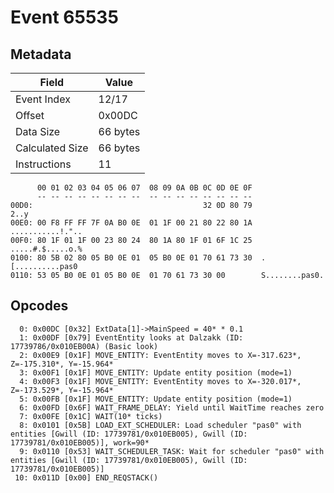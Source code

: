 # Event 65535

## Metadata

| Field           | Value    |
|-----------------|----------|
| Event Index     | 12/17    |
| Offset          | 0x00DC   |
| Data Size       | 66 bytes |
| Calculated Size | 66 bytes |
| Instructions    | 11       |

```
      00 01 02 03 04 05 06 07  08 09 0A 0B 0C 0D 0E 0F
      -- -- -- -- -- -- -- --  -- -- -- -- -- -- -- --
00D0:                                      32 0D 80 79              2..y
00E0: 00 F8 FF FF 7F 0A B0 0E  01 1F 00 21 80 22 80 1A  ...........!."..
00F0: 80 1F 01 1F 00 23 80 24  80 1A 80 1F 01 6F 1C 25  .....#.$.....o.%
0100: 80 5B 02 80 05 B0 0E 01  05 B0 0E 01 70 61 73 30  .[..........pas0
0110: 53 05 B0 0E 01 05 B0 0E  01 70 61 73 30 00        S........pas0.  
```

## Opcodes

```
  0: 0x00DC [0x32] ExtData[1]->MainSpeed = 40* * 0.1
  1: 0x00DF [0x79] EventEntity looks at Dalzakk (ID: 17739786/0x010EB00A) (Basic look)
  2: 0x00E9 [0x1F] MOVE_ENTITY: EventEntity moves to X=-317.623*, Z=-175.310*, Y=-15.964*
  3: 0x00F1 [0x1F] MOVE_ENTITY: Update entity position (mode=1)
  4: 0x00F3 [0x1F] MOVE_ENTITY: EventEntity moves to X=-320.017*, Z=-173.529*, Y=-15.964*
  5: 0x00FB [0x1F] MOVE_ENTITY: Update entity position (mode=1)
  6: 0x00FD [0x6F] WAIT_FRAME_DELAY: Yield until WaitTime reaches zero
  7: 0x00FE [0x1C] WAIT(10* ticks)
  8: 0x0101 [0x5B] LOAD_EXT_SCHEDULER: Load scheduler "pas0" with entities [Gwill (ID: 17739781/0x010EB005), Gwill (ID: 17739781/0x010EB005)], work=90*
  9: 0x0110 [0x53] WAIT_SCHEDULER_TASK: Wait for scheduler "pas0" with entities [Gwill (ID: 17739781/0x010EB005), Gwill (ID: 17739781/0x010EB005)]
 10: 0x011D [0x00] END_REQSTACK()
```
